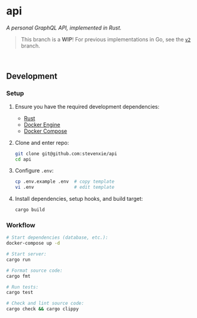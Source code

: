 # api

_A personal GraphQL API, implemented in Rust._

> This branch is a **WIP**! For previous implementations in Go, see the [`v2`](https://github.com/stevenxie/api/tree/v2) branch.

<br />

## Development

### Setup

1. Ensure you have the required development dependencies:

    - [Rust](https://www.rust-lang.org/tools/install)
    - [Docker Engine](https://docs.docker.com/get-docker/)
    - [Docker Compose](https://docs.docker.com/compose/)

2. Clone and enter repo:

    ```bash
    git clone git@github.com:stevenxie/api
    cd api
    ```

3. Configure `.env`:

    ```bash
    cp .env.example .env  # copy template
    vi .env               # edit template
    ```

4. Install dependencies, setup hooks, and build target:

    ```bash
    cargo build
    ```

### Workflow

```bash
# Start dependencies (database, etc.):
docker-compose up -d

# Start server:
cargo run

# Format source code:
cargo fmt

# Run tests:
cargo test

# Check and lint source code:
cargo check && cargo clippy
```
